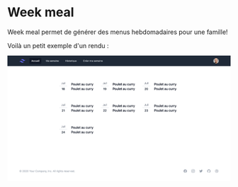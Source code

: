 # Week meal

Week meal permet de générer des menus hebdomadaires pour une famille!

Voilà un petit exemple d'un rendu : 

![](./_doc/bg.png)
